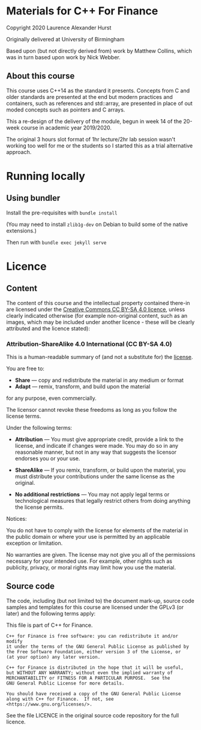 # Materials for C++ For Finance

Copyright 2020 Laurence Alexander Hurst

Originally delivered at University of Birmingham

Based upon (but not directly derived from) work by Matthew Collins, which was in turn based upon work by Nick Webber.

## About this course

This course uses C++14 as the standard it presents.  Concepts from C and older standards are presented at the end but modern practices and containers, such as references and std::array, are presented in place of out moded concepts such as pointers and C arrays.

This a re-design of the delivery of the module, begun in week 14 of the 20-week course in academic year 2019/2020.

The original 3 hours slot format of 1hr lecture/2hr lab session wasn't working too well for me or the students so I started this as a trial alternative approach.

# Running locally

## Using bundler

Install the pre-requisites with `bundle install`

(You may need to install `zlib1g-dev` on Debian to build some of the native extensions.)

Then run with `bundle exec jekyll serve`

# Licence

## Content

The content of this course and the intellectual property contained there-in are licensed under the [Creative Commons CC BY-SA 4.0 licence](https://creativecommons.org/licenses/by-sa/4.0/), unless clearly indicated otherwise (for example non-original content, such as an images, which may be included under another licence - these will be clearly attributed and the licence stated):

### Attribution-ShareAlike 4.0 International (CC BY-SA 4.0)

This is a human-readable summary of (and not a substitute for) the [license](https://creativecommons.org/licenses/by-sa/4.0/legalcode).

You are free to:

+ **Share** — copy and redistribute the material in any medium or format
+ **Adapt** — remix, transform, and build upon the material

for any purpose, even commercially.

The licensor cannot revoke these freedoms as long as you follow the license terms.

Under the following terms:

+ **Attribution** — You must give appropriate credit, provide a link to the license, and indicate if changes were made. You may do so in any reasonable manner, but not in any way that suggests the licensor endorses you or your use.

+ **ShareAlike** — If you remix, transform, or build upon the material, you must distribute your contributions under the same license as the original.

+ **No additional restrictions** — You may not apply legal terms or technological measures that legally restrict others from doing anything the license permits.

Notices:

You do not have to comply with the license for elements of the material in the public domain or where your use is permitted by an applicable exception or limitation.

No warranties are given. The license may not give you all of the permissions necessary for your intended use. For example, other rights such as publicity, privacy, or moral rights may limit how you use the material.

## Source code

The code, including (but not limited to) the document mark-up, source code samples and templates for this course are licensed under the GPLv3 (or later) and the following terms apply:

This file is part of C++ for Finance.

    C++ for Finance is free software: you can redistribute it and/or modify
    it under the terms of the GNU General Public License as published by
    the Free Software Foundation, either version 3 of the License, or
    (at your option) any later version.

    C++ for Finance is distributed in the hope that it will be useful,
    but WITHOUT ANY WARRANTY; without even the implied warranty of
    MERCHANTABILITY or FITNESS FOR A PARTICULAR PURPOSE.  See the
    GNU General Public License for more details.

    You should have received a copy of the GNU General Public License
    along with C++ for Finance.  If not, see <https://www.gnu.org/licenses/>.

See the file LICENCE in the original source code repository for the
full licence.

